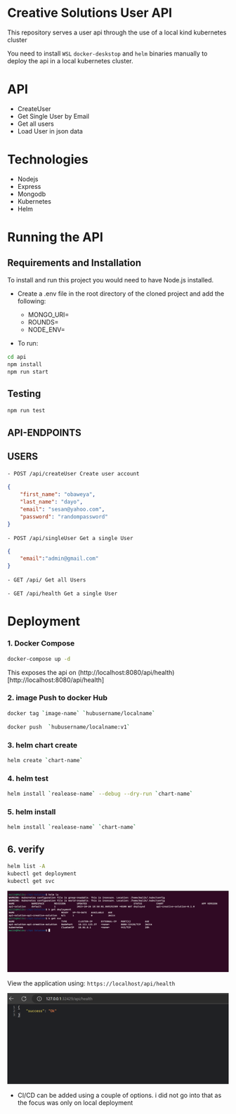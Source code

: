 # Creative Solutions User API
This repository serves a user api through the use of a local kind kubernetes cluster

You need to install  `WSL` `docker-deskstop`  and `helm` binaries manually to deploy the api in a local kubernetes cluster.


# API
- CreateUser
- Get Single User by Email
- Get all users
- Load User in json data

# Technologies
- Nodejs
- Express
- Mongodb
- Kubernetes
- Helm


# Running the API
## Requirements and Installation

To install and run this project you would need to have Node.js installed.

- Create a .env file in the root directory of the cloned project and add the following:
  - MONGO_URI=<mongouri>
  - ROUNDS=<Number of rounds to hash password>
  - NODE_ENV=<nodeenvironment>

- To run:

```sh
cd api
npm install
npm run start
```

## Testing

```sh
npm run test
```

## API-ENDPOINTS

   ## USERS
   
`- POST /api/createUser Create user account`

```json
{
	"first_name": "obaweya",
	"last_name": "dayo",
	"email": "sesan@yahoo.com",
	"password": "randompassword"
}
```

`- POST /api/singleUser Get a single User`

```json
{
	"email":"admin@gmail.com"
}
```

`- GET /api/ Get all Users`

`- GET /api/health Get a single User`


# Deployment
### 1. Docker Compose
```sh
docker-compose up -d
```
This exposes the api on (http://localhost:8080/api/health)[http://localhost:8080/api/health]


### 2. image Push to docker Hub

```sh
docker tag `image-name` `hubusername/localname`
```
```sh
docker push  `hubusername/localname:v1`
```

### 3. helm chart create

```sh
helm create `chart-name`
```

### 4. helm test
```sh
helm install `realease-name` --debug --dry-run `chart-name`
```


### 5. helm install

```sh
helm install `realease-name` `chart-name`
```


## 6. verify
```sh
helm list -A
kubectl get deployment 
kubectl get svc
```
<img src="images/Screenshot 2023-10-26 190057.png" alt="Alt text">

View the application using:
`https://localhost/api/health`

<img src="images/Screenshot 2023-10-26 190149.png" alt="Alt text">

- CI/CD can be added using a couple of options. i did not go into that as the focus was only on local deployment
